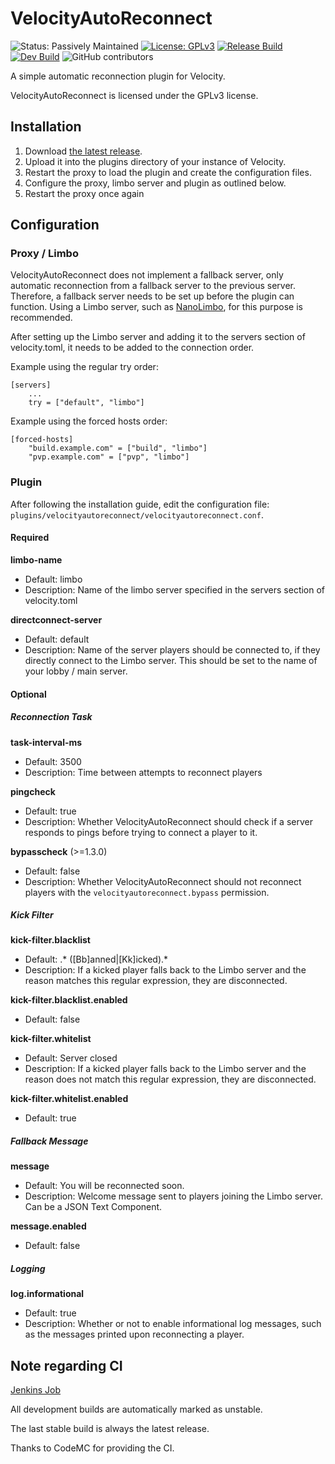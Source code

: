 # VelocityAutoReconnect
![Status: Passively Maintained](https://img.shields.io/badge/maintenance%20status-passively%20maintained-green)
[![License: GPLv3](https://img.shields.io/badge/License-GPLv3-brightgreen)](https://github.com/flori4nk/VelocityAutoReconnect/blob/master/LICENSE)
[![Release Build](https://img.shields.io/badge/Download-latest%20release-brightgreen)](https://ci.codemc.io/job/flori4nk/job/VelocityAutoReconnect/lastStableBuild/)
[![Dev Build](https://img.shields.io/badge/Download-latest%20snapshot-yellow)](https://ci.codemc.io/job/flori4nk/job/VelocityAutoReconnect/lastBuild/)
![GitHub contributors](https://img.shields.io/github/contributors/flori4nk/VelocityAutoReconnect?color=brightgreen)

A simple automatic reconnection plugin for Velocity.

VelocityAutoReconnect is licensed under the GPLv3 license.

## Installation
1. Download [the latest release](https://ci.codemc.io/job/flori4nk/job/VelocityAutoReconnect/lastStableBuild/).
1. Upload it into the plugins directory of your instance of Velocity.
1. Restart the proxy to load the plugin and create the configuration files.
1. Configure the proxy, limbo server and plugin as outlined below.
1. Restart the proxy once again

## Configuration
### Proxy / Limbo
VelocityAutoReconnect does not implement a fallback server, only automatic reconnection from a fallback server to the previous server.
Therefore, a fallback server needs to be set up before the plugin can function. 
Using a Limbo server, such as [NanoLimbo](https://www.spigotmc.org/resources/nanolimbo.86198/), for this purpose is recommended.

After setting up the Limbo server and adding it to the servers section of velocity.toml, it needs to be added to the connection order.

Example using the regular try order:
```
[servers]
	...
	try = ["default", "limbo"]
```

Example using the forced hosts order:
```
[forced-hosts]
	"build.example.com" = ["build", "limbo"]
	"pvp.example.com" = ["pvp", "limbo"]
```

### Plugin
After following the installation guide, edit the configuration file: ``plugins/velocityautoreconnect/velocityautoreconnect.conf``.
#### Required
**limbo-name**
* Default: limbo
* Description: Name of the limbo server specified in the servers section of velocity.toml

**directconnect-server**
* Default: default
* Description: Name of the server players should be connected to, if they directly connect to the Limbo server. This should be set to the name of your lobby / main server.

#### Optional
##### Reconnection Task
**task-interval-ms**
* Default: 3500
* Description: Time between attempts to reconnect players

**pingcheck**
* Default: true
* Description: Whether VelocityAutoReconnect should check if a server responds to pings before trying to connect a player to it.

**bypasscheck** (>=1.3.0)
* Default: false
* Description: Whether VelocityAutoReconnect should not reconnect players with the ``velocityautoreconnect.bypass`` permission.

##### Kick Filter
**kick-filter.blacklist**
* Default: .* ([Bb]anned|[Kk]icked).*
* Description: If a kicked player falls back to the Limbo server and the reason matches this regular expression, they are disconnected.

**kick-filter.blacklist.enabled**
* Default: false

**kick-filter.whitelist**
* Default: Server closed
* Description: If a kicked player falls back to the Limbo server and the reason does not match this regular expression, they are disconnected.

**kick-filter.whitelist.enabled**
* Default: true

##### Fallback Message
**message**
* Default: You will be reconnected soon.
* Description: Welcome message sent to players joining the Limbo server. Can be a JSON Text Component.

**message.enabled**
* Default: false

##### Logging
**log.informational**
* Default: true
* Description: Whether or not to enable informational log messages, such as the messages printed upon reconnecting a player.

## Note regarding CI
[Jenkins Job](https://ci.codemc.io/job/flori4nk/job/VelocityAutoReconnect/)

All development builds are automatically marked as unstable.

The last stable build is always the latest release.

Thanks to CodeMC for providing the CI.
